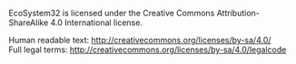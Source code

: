 EcoSystem32 is licensed under the Creative Commons Attribution-ShareAlike 4.0 International license.

Human readable text: http://creativecommons.org/licenses/by-sa/4.0/  
Full legal terms: http://creativecommons.org/licenses/by-sa/4.0/legalcode
